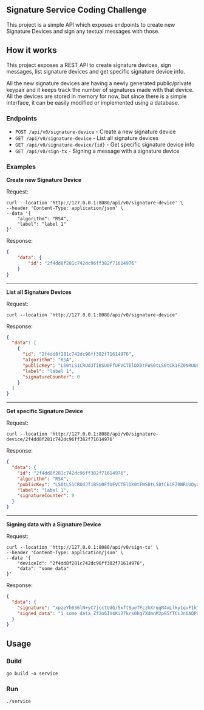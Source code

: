 Signature Service Coding Challenge
---

This project is a simple API which exposes endpoints to create new Signature Devices and sign any textual messages with those.

How it works
---
This project exposes a REST API to create signature devices, sign messages, list signature devices and get specific signature device info.

All the new signature devices are having a newly generated public/private keypair and it keeps track the number of signatures made with that device.
All the devices are stored in memory for now, but since there is a simple interface, it can be easily modified or implemented using a database.

### Endpoints
- `POST /api/v0/signature-device` - Create a new signature device
- `GET /api/v0/signature-device` - List all signature devices
- `GET /api/v0/signature-device/{id}` - Get specific signature device info
- `GET /api/v0/sign-tx` - Signing a message with a signature device

### Examples

**Create new Signature Device**

Request:
```shell
curl --location 'http://127.0.0.1:8080/api/v0/signature-device' \
--header 'Content-Type: application/json' \
--data '{
    "algorithm": "RSA",
    "label": "label 1"
}'
```

Response:
```json
{
    "data": {
        "id": "2f4dd8f281c742dc96ff382f71614976"
    }
}
```

---

**List all Signature Devices**

Request:
```shell
curl --location 'http://127.0.0.1:8080/api/v0/signature-device'
```

Response:
```json
{
  "data": [
    {
      "id": "2f4dd8f281c742dc96ff382f71614976",
      "algorithm": "RSA",
      "publicKey": "LS0tLS1CRUdJTiBSU0FfUFVCTElDX0tFWS0tLS0tCk1FZ0NRUUQyalV1dkdSNk9zZ2poV3J3SFdYV3d4MUxEMXVock93aldLSjI1SHM5aVExaWJZa2liVUFJNFdacU0KTkRYamRTNEY0WUI1eW8xa3l0eFRNbWJneFh2ckFnTUJBQUU9Ci0tLS0tRU5EIFJTQV9QVUJMSUNfS0VZLS0tLS0K",
      "label": "label 1",
      "signatureCounter": 0
    }
  ]
}
```

---

**Get specific Signature Device**

Request:
```shell
curl --location 'http://127.0.0.1:8080/api/v0/signature-device/2f4dd8f281c742dc96ff382f71614976'
```

Response:
```json
{
  "data": {
    "id": "2f4dd8f281c742dc96ff382f71614976",
    "algorithm": "RSA",
    "publicKey": "LS0tLS1CRUdJTiBSU0FfUFVCTElDX0tFWS0tLS0tCk1FZ0NRUUQyalV1dkdSNk9zZ2poV3J3SFdYV3d4MUxEMXVock93aldLSjI1SHM5aVExaWJZa2liVUFJNFdacU0KTkRYamRTNEY0WUI1eW8xa3l0eFRNbWJneFh2ckFnTUJBQUU9Ci0tLS0tRU5EIFJTQV9QVUJMSUNfS0VZLS0tLS0K",
    "label": "label 1",
    "signatureCounter": 0
  }
}
```

---

**Signing data with a Signature Device**

Request:
```shell
curl --location 'http://127.0.0.1:8080/api/v0/sign-tx' \
--header 'Content-Type: application/json' \
--data '{
    "deviceId": "2f4dd8f281c742dc96ff382f71614976",
    "data": "some data"
}'
```

Response:
```json
{
  "data": {
    "signature": "xpzeYh036lN+yC7jcctUdG/5xftSueTFczhXrqqN4xLlky1qvF1k1jfz8f5KzRetdE1XCUL3Y7GxGKU5cX0dtg==",
    "signed_data": "1_some data_Zf2o6IV4Ki27krs0kg7XdmnM2p85fTCi3n6AQPret2ru9fWYu9SQ46/zuNAIUQ800me1vDP1eN4eAydEZMKq6A=="
  }
}
```


Usage
---

### Build
```shell
go build -o service
```

### Run
```shell
./service
```